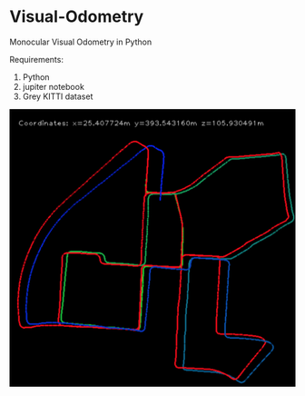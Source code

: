 # Visual-Odometry
Monocular Visual Odometry in Python


Requirements:
  1. Python
  2. jupiter notebook
  3. Grey KITTI dataset
  
  ![alt text](Traj.png)
